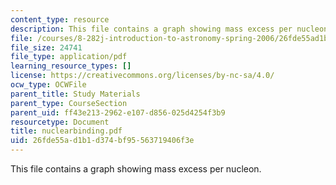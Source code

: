 ```yaml
---
content_type: resource
description: This file contains a graph showing mass excess per nucleon.
file: /courses/8-282j-introduction-to-astronomy-spring-2006/26fde55ad1b1d374bf95563719406f3e_nuclearbinding.pdf
file_size: 24741
file_type: application/pdf
learning_resource_types: []
license: https://creativecommons.org/licenses/by-nc-sa/4.0/
ocw_type: OCWFile
parent_title: Study Materials
parent_type: CourseSection
parent_uid: ff43e213-2962-e107-d856-025d4254f3b9
resourcetype: Document
title: nuclearbinding.pdf
uid: 26fde55a-d1b1-d374-bf95-563719406f3e
---
```

This file contains a graph showing mass excess per nucleon.